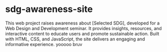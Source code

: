 # sdg-awareness-site
This web project raises awareness about [Selected SDG], developed for a Web Design and Development seminar. It provides insights, resources, and interactive content to educate users and promote sustainable action. Built with HTML, CSS, and JavaScript, the site delivers an engaging and informative experience.
yooooo bruv
